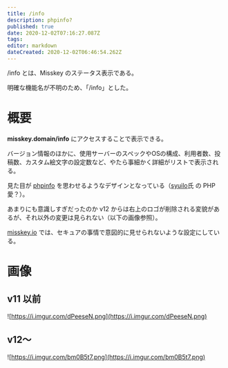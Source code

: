 ```yaml
---
title: /info
description: phpinfo?
published: true
date: 2020-12-02T07:16:27.087Z
tags: 
editor: markdown
dateCreated: 2020-12-02T06:46:54.262Z
---
```


/info とは、Misskey のステータス表示である。

明確な機能名が不明のため、「/info」とした。

# 概要
**misskey.domain/info** にアクセスすることで表示できる。

バージョン情報のほかに、使用サーバーのスペックやOSの構成、利用者数、投稿数、カスタム絵文字の設定数など、やたら事細かく詳細がリストで表示される。

見た目が [phpinfo](https://www.google.com/search?q=phpinfo&tbm=isch) を思わせるようなデザインとなっている（[syuilo](/ja/persons/syuilo)氏 の PHP愛？）。

あまりにも意識しすぎだったのか v12 からは右上のロゴが削除される変貌があるが、それ以外の変更は見られない（以下の画像参照）。

[misskey.io](/ja/instances/misskey_io) では、セキュアの事情で意図的に見せられないような設定にしている。

# 画像

## v11 以前
![https://i.imgur.com/dPeeseN.png](https://i.imgur.com/dPeeseN.png)

## v12～
![https://i.imgur.com/bm0B5t7.png](https://i.imgur.com/bm0B5t7.png)
